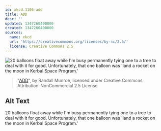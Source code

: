 ```yaml
---
id: xkcd.1106-add
title: ADD
desc: ''
updated: 1347260400000
created: 1347260400000
sources:
  name: xkcd
  url: 'https://creativecommons.org/licenses/by-nc/2.5/'
  license: Creative Commons 2.5
---
```

![20 balloons float away while I'm busy permanently tying one to a tree to deal with it for good. Unfortunately, that one balloon was 'land a rocket on the moon in Kerbal Space Program.'](https://imgs.xkcd.com/comics/add.png)
> "[ADD](https://xkcd.com/1106/)", by Randall Munroe, licensed under Creative Commons Attribution-NonCommercial 2.5 License

## Alt Text
20 balloons float away while I'm busy permanently tying one to a tree to deal with it for good. Unfortunately, that one balloon was 'land a rocket on the moon in Kerbal Space Program.'
